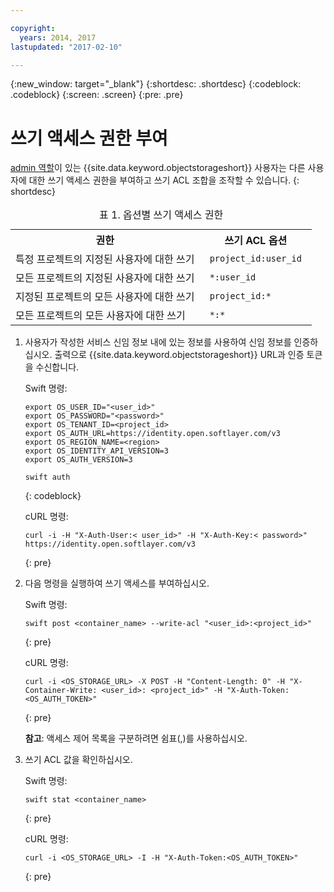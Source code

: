 ```yaml
---

copyright:
  years: 2014, 2017
lastupdated: "2017-02-10"

---
```

{:new_window: target="_blank"}
{:shortdesc: .shortdesc}
{:codeblock: .codeblock}
{:screen: .screen}
{:pre: .pre}


# 쓰기 액세스 권한 부여 

[admin 역할](/docs/services/ObjectStorage/os_access_types.html)이 있는 {{site.data.keyword.objectstorageshort}} 사용자는 다른 사용자에 대한 쓰기 액세스 권한을 부여하고 쓰기 ACL 조합을 조작할 수 있습니다.
{: shortdesc}

<table>
<caption> 표 1. 옵션별 쓰기 액세스 권한</caption>
  <tr>
    <th> 권한 </th>
    <th> 쓰기 ACL 옵션 </th>
  </tr>
  <tr>
    <td> 특정 프로젝트의 지정된 사용자에 대한 쓰기 </td>
    <td> <code> project_id:user_id </code> </td>
  </tr>
  <tr>
    <td> 모든 프로젝트의 지정된 사용자에 대한 쓰기 </td>
    <td> <code> &#42;:user_id </code> </td>
  </tr>
  <tr>
    <td> 지정된 프로젝트의 모든 사용자에 대한 쓰기 </td>
    <td>  <code> project_id:&#42; </code> </td>
  </tr>
  <tr>
    <td> 모든 프로젝트의 모든 사용자에 대한 쓰기 </td>
    <td>  <code> &#42;:&#42; </code> </td>
  </tr>
</table>



1. 사용자가 작성한 서비스 신임 정보 내에 있는 정보를 사용하여 신임 정보를 인증하십시오. 출력으로 {{site.data.keyword.objectstorageshort}} URL과 인증 토큰을 수신합니다. 

    Swift 명령:

    ```
    export OS_USER_ID="<user_id>"
    export OS_PASSWORD="<password>"
    export OS_TENANT_ID=<project_id>
    export OS_AUTH_URL=https://identity.open.softlayer.com/v3
    export OS_REGION_NAME=<region>
    export OS_IDENTITY_API_VERSION=3
    export OS_AUTH_VERSION=3

    swift auth
    ```
    {: codeblock}

    cURL 명령: 

    ```
    curl -i -H "X-Auth-User:< user_id>" -H "X-Auth-Key:< password>" https://identity.open.softlayer.com/v3
    ```
    {: pre}

2. 다음 명령을 실행하여 쓰기 액세스를 부여하십시오.

    Swift 명령:

    ```
    swift post <container_name> --write-acl "<user_id>:<project_id>"
    ```
    {: pre}

    cURL 명령: 

    ```
    curl -i <OS_STORAGE_URL> -X POST -H "Content-Length: 0" -H "X-Container-Write: <user_id>: <project_id>" -H "X-Auth-Token:<OS_AUTH_TOKEN>"
    ```
    {: pre}

    **참고**: 액세스 제어 목록을 구분하려면 쉼표(,)를 사용하십시오. 

3. 쓰기 ACL 값을 확인하십시오. 

    Swift 명령:

    ```
    swift stat <container_name>
    ```
    {: pre}

    cURL 명령: 

    ```
    curl -i <OS_STORAGE_URL> -I -H "X-Auth-Token:<OS_AUTH_TOKEN>"
    ```
    {: pre}
